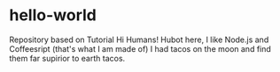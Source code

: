 # hello-world
Repository based on Tutorial
Hi Humans!
Hubot here, I like Node.js and Coffeesript (that's what I am made of)
I had tacos on the moon and find them far supirior to earth tacos.
